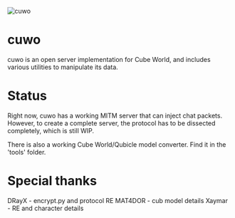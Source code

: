 ![cuwo](http://mp2.dk/cuwo/logo.png)

cuwo
====

cuwo is an open server implementation for Cube World, and includes various
utilities to manipulate its data.

Status
======

Right now, cuwo has a working MITM server that can inject chat packets. However,
to create a complete server, the protocol has to be dissected completely, which
is still WIP.

There is also a working Cube World/Qubicle model converter. Find it in the 
'tools' folder.

Special thanks
==============

DRayX - encrypt.py and protocol RE
MAT4DOR - cub model details
Xaymar - RE and character details
